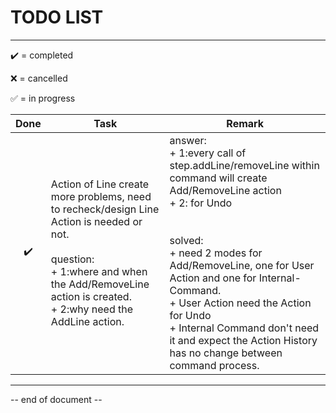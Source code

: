 # TODO LIST

----

:heavy_check_mark: = completed

:x: = cancelled

:white_check_mark: = in progress

|        Done        | Task                                                         | Remark                                                       |
| :----------------: | ------------------------------------------------------------ | ------------------------------------------------------------ |
| :heavy_check_mark: | Action of Line create more problems, need to recheck/design Line Action is needed or not.<br /><br />question:<br />+ 1:where and when the Add/RemoveLine action is created.<br />+ 2:why need the AddLine action. | answer:<br />+ 1:every call of step.addLine/removeLine within command will create Add/RemoveLine action<br />+ 2: for Undo<br /><br /><br />solved:<br />+ need 2 modes for Add/RemoveLine, one for User Action and one for Internal-Command.<br />+ User Action need the Action for Undo<br />+ Internal Command don't need it and expect the Action History has no change between command process. |


----

-- end of document --